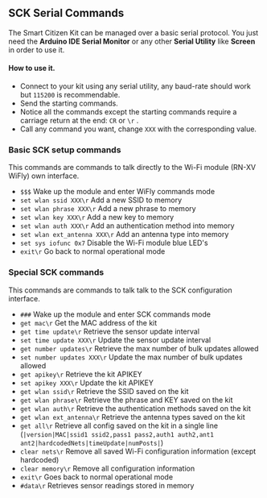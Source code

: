 ## SCK Serial Commands

The Smart Citizen Kit can be managed over a basic serial protocol. You just need the **Arduino IDE Serial Monitor** or any other **Serial Utility** like **Screen** in order to use it.

#### How to use it.

* Connect to your kit using any serial utility, any baud-rate should work but `115200` is recommendable.
* Send the starting commands.
* Notice all the commands except the starting commands require a carriage return at the end: `CR` or `\r`  .
* Call any command you want, change `XXX` with the corresponding value.

### Basic SCK setup commands

This commands are commands to talk directly to the Wi-Fi module (RN-XV WiFly) own interface.

* `$$$`							Wake up the module and enter WiFly commands mode
* `set wlan ssid XXX\r`        Add a new SSID to memory
* `set wlan phrase XXX\r`      Add a new phrase to memory
* `set wlan key XXX\r`         Add a new key to memory
* `set wlan auth XXX\r`        Add an authentication method into memory
* `set wlan ext_antenna XXX\r` Add an antenna type into memory
* `set sys iofunc 0x7`         Disable the Wi-Fi module blue LED's 
* `exit\r`                     Go back to normal operational mode

### Special SCK commands

This commands are commands to talk talk to the SCK configuration interface.

* `###`							Wake up the module and enter SCK commands mode
* `get mac\r`                  Get the MAC address of the kit
* `get time update\r`          Retrieve the sensor update interval
* `set time update XXX\r`    	Update the sensor update interval
* `get number updates\r`    	Retrieve the max number of bulk updates allowed
* `set number updates XXX\r`   Update the max number of bulk updates allowed
* `get apikey\r`               Retrieve the kit APIKEY
* `set apikey XXX\r`           Update the kit APIKEY
* `get wlan ssid\r`            Retrieve the SSID saved on the kit
* `get wlan phrase\r`          Retrieve the phrase and KEY saved on the kit
* `get wlan auth\r`            Retrieve the authentication methods saved on the kit
* `get wlan ext_antenna\r`     Retrieve the antenna types saved on the kit
* `get all\r`                  Retrieve all config saved on the kit in a single line (`|version|MAC|ssid1 ssid2,pass1 pass2,auth1 auth2,ant1 ant2|hardcodedNets|timeUpdate|numPosts|`)
* `clear nets\r`               Remove all saved Wi-Fi configuration information (except hardcoded)
* `clear memory\r`             Remove all configuration information
* `exit\r`                     Goes back to normal operational mode
* `#data\r`  					Retrieves sensor readings stored in memory
